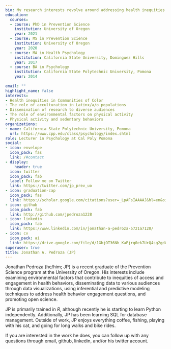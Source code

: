 ```yaml
---
bio: My research interests revolve around addressing health inequities in underrepresented populations.
education:
  courses:
  - course: PhD in Prevention Science
    institution: University of Oregon
    year: 2021
  - course: MS in Prevention Science
    institution: University of Oregon
    year: 2020
  - course: MA in Health Psychology
    institution: California State University, Dominguez Hills
    year: 2017
  - course: BA in Psychology
    institution: California State Polytechnic University, Pomona
    year: 2014
	
email: ""
highlight_name: false
interests:
- Health inequities in Communities of Color
- The role of acculturation in Latinx/a/o populations
- Dissemination of research to diverse audiences
- The role of environmental factors on physical activity
- Physical activity and sedentary behaviors
organizations:
- name: California State Polytechnic University, Pomona
  url: https://www.cpp.edu/class/psychology/index.shtml
role: Lecturer in Psychology at Cal Poly Pomona
social:
- icon: envelope
  icon_pack: fas
  link: /#contact
- display:
    header: true
  icon: twitter
  icon_pack: fab
  label: Follow me on Twitter
  link: https://twitter.com/jp_prev_uo
- icon: graduation-cap
  icon_pack: fas
  link: https://scholar.google.com/citations?user=_LpAFsIAAAAJ&hl=en&oi=ao
- icon: github
  icon_pack: fab
  link: http://github.com/jpedroza1228
- icon: linkedin
  icon_pack: fab
  link: https://www.linkedin.com/in/jonathan-a-pedroza-5721a7120/
- icon: cv
  icon_pack: ai
  link: https://drive.google.com/file/d/1GbjOT36Nh_KaPjrq0ek7UrQ4sg2gdCGQ/view?usp=sharing
superuser: true
title: Jonathan A. Pedroza (JP)
---
```


Jonathan Pedroza (he/him; JP) is a recent graduate of the Prevention Science program at the University of Oregon. His interests include examining environmental factors that contribute to inequities of access and engagement in health behaviors, disseminating data to various audiences through data visualizations, using inferential and predictive modeling techniques to address health behavior engagement questions, and promoting open science. 

JP is primarily trained in *R*, although recently he is starting to learn Python independently. Additionally, JP has been learning SQL for database management. Outside of work, JP enjoys everything coffee, fishing, playing with his cat, and going for long walks and bike rides. 

If you are interested in the work he does, you can follow up with any questions through email, github, linkedin, and/or his twitter account. 
